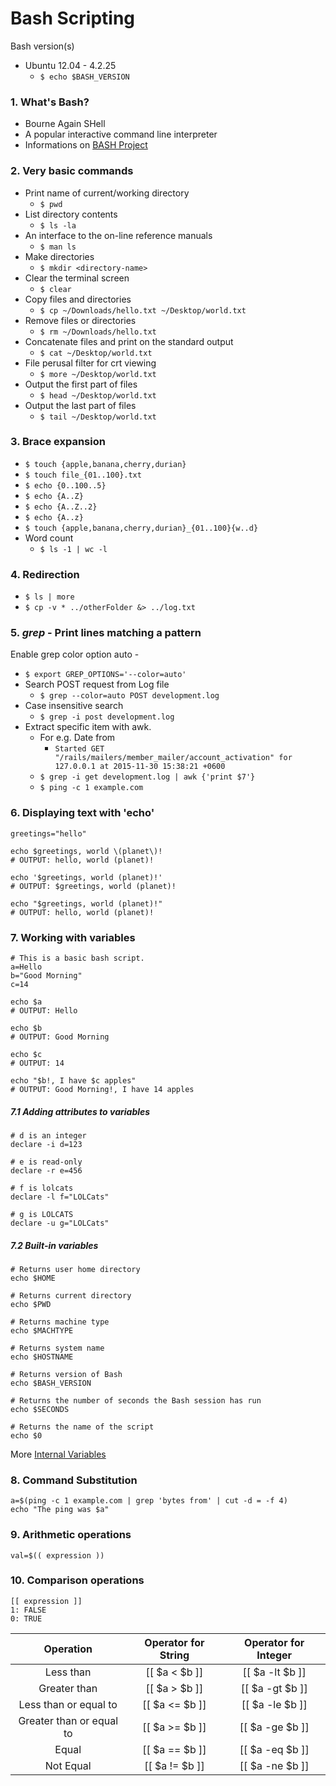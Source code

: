 # Bash Scripting
Bash version(s)
- Ubuntu 12.04 - 4.2.25
  - `$ echo $BASH_VERSION`

### 1. What's Bash?
- Bourne Again SHell
- A popular interactive command line interpreter
- Informations on [BASH Project](http://tiswww.case.edu/php/chet/bash/bashtop.html)

### 2. Very basic commands
- Print name of current/working directory
  - `$ pwd`
- List directory contents
  - `$ ls -la`
- An interface to the on-line reference manuals 
  - `$ man ls`
- Make directories 
  - `$ mkdir <directory-name>`
- Clear the terminal screen 
  - `$ clear`
- Copy files and directories 
  - `$ cp ~/Downloads/hello.txt ~/Desktop/world.txt`
- Remove files or directories 
  - `$ rm ~/Downloads/hello.txt`
- Concatenate files and print on the standard output 
  - `$ cat ~/Desktop/world.txt`
- File perusal filter for crt viewing 
  - `$ more ~/Desktop/world.txt`
- Output the first part of files 
  - `$ head ~/Desktop/world.txt`
- Output the last part of files 
  - `$ tail ~/Desktop/world.txt`

### 3. Brace expansion
- `$ touch {apple,banana,cherry,durian}`
- `$ touch file_{01..100}.txt`
- `$ echo {0..100..5}`
- `$ echo {A..Z}`
- `$ echo {A..Z..2}`
- `$ echo {A..z}`
- `$ touch {apple,banana,cherry,durian}_{01..100}{w..d}`
- Word count
  - `$ ls -1 | wc -l`

### 4. Redirection
- `$ ls | more`
- `$ cp -v * ../otherFolder &> ../log.txt`

### 5. *grep* - Print lines matching a pattern
Enable grep color option auto - 
  - `$ export GREP_OPTIONS='--color=auto'`
- Search POST request from Log file
  - `$ grep --color=auto POST development.log`
- Case insensitive search
  - `$ grep -i post development.log`
- Extract specific item with awk. 
  - For e.g. Date from
    - ```Started GET "/rails/mailers/member_mailer/account_activation" for 127.0.0.1 at 2015-11-30 15:38:21 +0600```
  - `$ grep -i get development.log | awk {'print $7'}`
  - `$ ping -c 1 example.com`
### 6. Displaying text with 'echo'
```
greetings="hello"

echo $greetings, world \(planet\)!
# OUTPUT: hello, world (planet)!

echo '$greetings, world (planet)!'
# OUTPUT: $greetings, world (planet)!

echo "$greetings, world (planet)!"
# OUTPUT: hello, world (planet)!
```
### 7. Working with variables
```#!/bin/bash
# This is a basic bash script.
a=Hello
b="Good Morning"
c=14

echo $a
# OUTPUT: Hello

echo $b
# OUTPUT: Good Morning

echo $c
# OUTPUT: 14

echo "$b!, I have $c apples"
# OUTPUT: Good Morning!, I have 14 apples
```
##### 7.1 Adding attributes to variables
```
# d is an integer
declare -i d=123

# e is read-only
declare -r e=456

# f is lolcats
declare -l f="LOLCats"

# g is LOLCATS
declare -u g="LOLCats"
```
##### 7.2 Built-in variables
```
# Returns user home directory
echo $HOME

# Returns current directory
echo $PWD

# Returns machine type
echo $MACHTYPE

# Returns system name
echo $HOSTNAME

# Returns version of Bash
echo $BASH_VERSION

# Returns the number of seconds the Bash session has run
echo $SECONDS

# Returns the name of the script
echo $0
```
More [Internal Variables](http://tldp.org/LDP/abs/html/internalvariables.html)

### 8. Command Substitution
```
a=$(ping -c 1 example.com | grep 'bytes from' | cut -d = -f 4)
echo "The ping was $a"
```
### 9. Arithmetic operations
```
val=$(( expression ))
```
### 10. Comparison operations
```
[[ expression ]]
1: FALSE
0: TRUE
```

|         Operation        | Operator for String | Operator for Integer |
|:------------------------:|:-------------------:|:--------------------:|
| Less than                |    [[ $a < $b ]]    |    [[ $a -lt $b ]]   |
| Greater than             |    [[ $a > $b ]]    |    [[ $a -gt $b ]]   |
| Less than or equal to    |    [[ $a <= $b ]]   |    [[ $a -le $b ]]   |
| Greater than or equal to |    [[ $a >= $b ]]   |    [[ $a -ge $b ]]   |
| Equal                    |    [[ $a == $b ]]   |    [[ $a -eq $b ]]   |
| Not Equal                |    [[ $a != $b ]]   |    [[ $a -ne $b ]]   |
